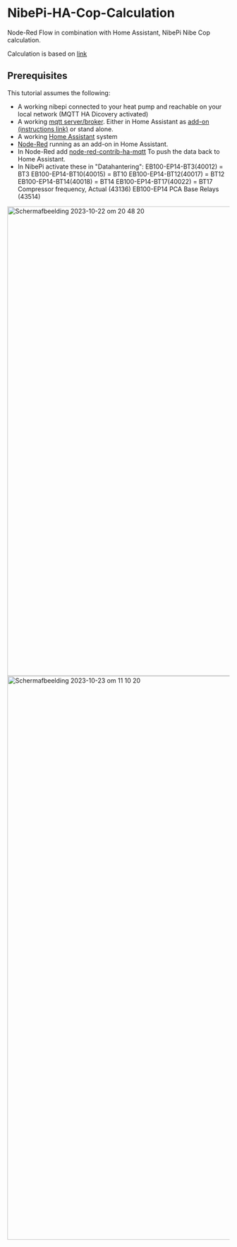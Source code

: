 # NibePi-HA-Cop-Calculation
Node-Red Flow in combination with Home Assistant, NibePi Nibe Cop calculation.

Calculation is based on [link](https://github.com/karhulitos/MLPlogintutkija)


## Prerequisites
This tutorial assumes the following:
- A working nibepi connected to your heat pump and reachable on your local network (MQTT HA Dicovery activated)
- A working [mqtt server/broker](https://mqtt.org/). Either in Home Assistant as [add-on (instructions link)](https://github.com/home-assistant/addons/blob/174f8e66d0eaa26f01f528beacbde0bd111b711c/mosquitto/DOCS.md#how-to-use) or stand alone.
- A working [Home Assistant](https://www.home-assistant.io/) system
- [Node-Red](https://community.home-assistant.io/t/home-assistant-community-add-on-node-red/55023) running as an add-on in Home Assistant.
- In Node-Red add [node-red-contrib-ha-mqtt](https://flows.nodered.org/node/node-red-contrib-ha-mqtt) To push the data back to Home Assistant.
- In NibePi activate these in "Datahantering":
  EB100-EP14-BT3(40012) = BT3
  EB100-EP14-BT10(40015) = BT10
  EB100-EP14-BT12(40017) = BT12
  EB100-EP14-BT14(40018) = BT14
  EB100-EP14-BT17(40022) = BT17
  Compressor frequency, Actual (43136)
  EB100-EP14 PCA Base Relays (43514)
  
<img width="1065" alt="Schermafbeelding 2023-10-22 om 20 48 20" src="https://github.com/limwakra/NibePi-HA-Cop-Calculation/assets/97366516/15ffd6e8-defa-4cb5-8e3e-6d2b66e25e53">
<img width="1279" alt="Schermafbeelding 2023-10-23 om 11 10 20" src="https://github.com/limwakra/NibePi-HA-Cop-Calculation/assets/97366516/1f173c35-80d4-4b94-990c-f82a0ed6fbc3">
